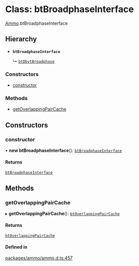 # Class: btBroadphaseInterface

[Ammo](../modules/Ammo.md).btBroadphaseInterface

## Hierarchy

- **`btBroadphaseInterface`**

  ↳ [`btDbvtBroadphase`](Ammo.btDbvtBroadphase.md)

### Constructors

- [constructor](Ammo.btBroadphaseInterface.md#constructor)

### Methods

- [getOverlappingPairCache](Ammo.btBroadphaseInterface.md#getoverlappingpaircache)

## Constructors

### constructor

• **new btBroadphaseInterface**(): [`btBroadphaseInterface`](Ammo.btBroadphaseInterface.md)

#### Returns

[`btBroadphaseInterface`](Ammo.btBroadphaseInterface.md)

## Methods

### getOverlappingPairCache

▸ **getOverlappingPairCache**(): [`btOverlappingPairCache`](Ammo.btOverlappingPairCache.md)

#### Returns

[`btOverlappingPairCache`](Ammo.btOverlappingPairCache.md)

#### Defined in

[packages/ammo/ammo.d.ts:457](https://github.com/Orillusion/orillusion/blob/main/packages/ammo/ammo.d.ts#L457)
